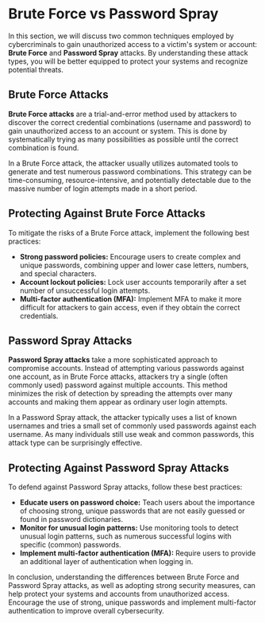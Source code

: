 # Brute Force vs Password Spray

In this section, we will discuss two common techniques employed by cybercriminals to gain unauthorized access to a victim's system or account: **Brute Force** and **Password Spray** attacks. By understanding these attack types, you will be better equipped to protect your systems and recognize potential threats.

## Brute Force Attacks

**Brute Force attacks** are a trial-and-error method used by attackers to discover the correct credential combinations (username and password) to gain unauthorized access to an account or system. This is done by systematically trying as many possibilities as possible until the correct combination is found. 

In a Brute Force attack, the attacker usually utilizes automated tools to generate and test numerous password combinations. This strategy can be time-consuming, resource-intensive, and potentially detectable due to the massive number of login attempts made in a short period.

## Protecting Against Brute Force Attacks

To mitigate the risks of a Brute Force attack, implement the following best practices:

- **Strong password policies:** Encourage users to create complex and unique passwords, combining upper and lower case letters, numbers, and special characters.
- **Account lockout policies:** Lock user accounts temporarily after a set number of unsuccessful login attempts.
- **Multi-factor authentication (MFA):** Implement MFA to make it more difficult for attackers to gain access, even if they obtain the correct credentials.

## Password Spray Attacks

**Password Spray attacks** take a more sophisticated approach to compromise accounts. Instead of attempting various passwords against one account, as in Brute Force attacks, attackers try a single (often commonly used) password against multiple accounts. This method minimizes the risk of detection by spreading the attempts over many accounts and making them appear as ordinary user login attempts.

In a Password Spray attack, the attacker typically uses a list of known usernames and tries a small set of commonly used passwords against each username. As many individuals still use weak and common passwords, this attack type can be surprisingly effective.

## Protecting Against Password Spray Attacks

To defend against Password Spray attacks, follow these best practices:

- **Educate users on password choice:** Teach users about the importance of choosing strong, unique passwords that are not easily guessed or found in password dictionaries.
- **Monitor for unusual login patterns:** Use monitoring tools to detect unusual login patterns, such as numerous successful logins with specific (common) passwords.
- **Implement multi-factor authentication (MFA):** Require users to provide an additional layer of authentication when logging in.

In conclusion, understanding the differences between Brute Force and Password Spray attacks, as well as adopting strong security measures, can help protect your systems and accounts from unauthorized access. Encourage the use of strong, unique passwords and implement multi-factor authentication to improve overall cybersecurity.